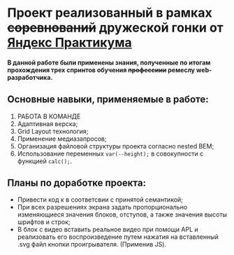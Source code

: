 # **Проект реализованный в рамках ~~соревнований~~ дружеской гонки от [Яндекс Практикума](https://practicum.yandex.ru/)**
#### В данной работе были применены  знания, полученные по итогам прохождения трех спринтов обучения ~~профессиии~~ ремеслу web-разработчика. 

## Основные навыки, применяемые в работе:
1. РАБОТА В КОМАНДЕ
2. Адаптивная верска;
3. Grid Layout технология;
4. Применение медиазапросов;
5. Организация файловой структуры проекта согласно nested BEM;
6. Использование переменных ```var(--height);``` в совокупности с функцией ```calc();```.

## Планы по доработке проекта:
* Привести код к в соответсвии с принятой семантикой;
* При всех разрешениях экрана задать пропорционально изменяющиеся значения блоков, отступов, а также значения высоты шрифтов и строк;
* В блок с видео вставить реальное видео при помощи APL и реализовать его воспроизведение путем нажатия на вставленный .svg файл кнопки проигрывателя. (Применив JS).

